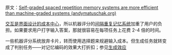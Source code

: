 原文：[Self-graded spaced repetition memory systems are more efficient than machine-graded systems (andymatuschak.org)](https://notes.andymatuschak.org/z7MGZ4wX4fenUQzR9248QfWU8GFeZbTFGaJRM)

[交互是界面设计的成本中心](https://notes.andymatuschak.org/z87TFgTr98bz3MNFT26NhegyRCMgdkfNTBAzp)，所以机器评分的[间隔重复记忆系统](https://notes.andymatuschak.org/z4eXdSMJFv2qVGXSUEKH4vdcHBrLHcFY1ZGfC)加重了用户的负担。如果要求用户打字输入答案，那就很容易在每项任务上花费 2-4 倍的时间。

一些机器评分系统放弃卡片，转而使用选择题来规避输入成本。但生成任务就转变成了判别任务——对记忆编码的效果大打折扣；参见[生成效应](https://notes.andymatuschak.org/z3iJVoXtJBUJHq9Tb6i8Kv4EK7oNbriHh4N2y)
